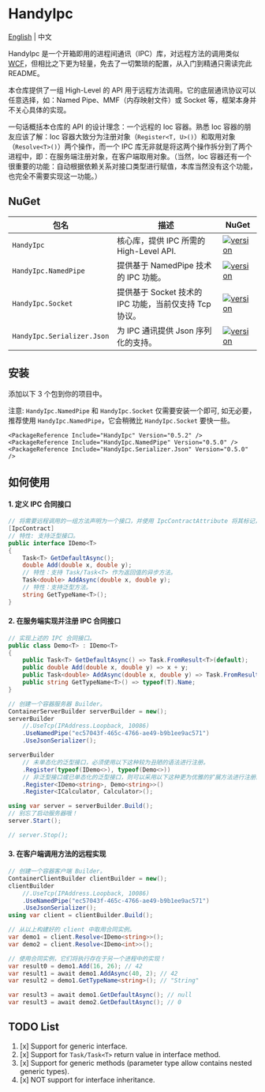 # HandyIpc

[English](./README.md) | 中文

HandyIpc 是一个开箱即用的进程间通讯（IPC）库，对远程方法的调用类似 [WCF](https://docs.microsoft.com/en-us/dotnet/framework/wcf/whats-wcf)，但相比之下更为轻量，免去了一切繁琐的配置，从入门到精通只需读完此 README。

本仓库提供了一组 High-Level 的 API 用于远程方法调用。它的底层通讯协议可以任意选择，如：Named Pipe、MMF（内存映射文件）或 Socket 等，框架本身并不关心具体的实现。

一句话概括本仓库的 API 的设计理念：一个远程的 Ioc 容器。熟悉 Ioc 容器的朋友应该了解：Ioc 容器大致分为注册对象（`Register<T, U>()`）和取用对象（`Resolve<T>()`）两个操作，而一个 IPC 库无非就是将这两个操作拆分到了两个进程中，即：在服务端注册对象，在客户端取用对象。（当然，Ioc 容器还有一个很重要的功能：自动根据依赖关系对接口类型进行赋值，本库当然没有这个功能，也完全不需要实现这一功能。）

## NuGet

| 包名                       | 描述                                                   | NuGet                                                                                                                    |
| -------------------------- | ------------------------------------------------------ | ------------------------------------------------------------------------------------------------------------------------ |
| `HandyIpc`                 | 核心库，提供 IPC 所需的 High-Level API.                | [![version](https://img.shields.io/badge/version-0.5.2-orange)](https://www.nuget.org/packages/HandyIpc)                 |
| `HandyIpc.NamedPipe`       | 提供基于 NamedPipe 技术的 IPC 功能。                   | [![version](https://img.shields.io/badge/version-0.5.0-orange)](https://www.nuget.org/packages/HandyIpc.NamedPipe)       |
| `HandyIpc.Socket`          | 提供基于 Socket 技术的 IPC 功能，当前仅支持 Tcp 协议。 | [![version](https://img.shields.io/badge/version-0.5.0-orange)](https://www.nuget.org/packages/HandyIpc.Socket)          |
| `HandyIpc.Serializer.Json` | 为 IPC 通讯提供 Json 序列化的支持。                    | [![version](https://img.shields.io/badge/version-0.5.0-orange)](https://www.nuget.org/packages/HandyIpc.Serializer.Json) |

## 安装

添加以下 3 个包到你的项目中。

注意: `HandyIpc.NamedPipe` 和 `HandyIpc.Socket` 仅需要安装一个即可, 如无必要，推荐使用 `HandyIpc.NamedPipe`，它会稍微比 `HandyIpc.Socket` 要快一些。

```
<PackageReference Include="HandyIpc" Version="0.5.2" />
<PackageReference Include="HandyIpc.NamedPipe" Version="0.5.0" />
<PackageReference Include="HandyIpc.Serializer.Json" Version="0.5.0" />
```

## 如何使用

#### 1. 定义 IPC 合同接口

```csharp
// 将需要远程调用的一组方法声明为一个接口，并使用 IpcContractAttribute 将其标记，该接口被称为“合同”接口。
[IpcContract]
// 特性: 支持泛型接口。
public interface IDemo<T>
{
    Task<T> GetDefaultAsync();
    double Add(double x, double y);
    // 特性：支持 Task/Task<T> 作为返回值的异步方法。
    Task<double> AddAsync(double x, double y);
    // 特性：支持泛型方法。
    string GetTypeName<T>();
}
```

#### 2. 在服务端实现并注册 IPC 合同接口

```csharp
// 实现上述的 IPC 合同接口。
public class Demo<T> : IDemo<T>
{
    public Task<T> GetDefaultAsync() => Task.FromResult<T>(default);
    public double Add(double x, double y) => x + y;
    public Task<double> AddAsync(double x, double y) => Task.FromResult(x + y);
    public string GetTypeName<T>() => typeof(T).Name;
}
```

```csharp
// 创建一个容器服务器 Builder。
ContainerServerBuilder serverBuilder = new();
serverBuilder
    //.UseTcp(IPAddress.Loopback, 10086)
    .UseNamedPipe("ec57043f-465c-4766-ae49-b9b1ee9ac571")
    .UseJsonSerializer();

serverBuilder
    // 未单态化的泛型接口，必须使用以下这种较为丑陋的语法进行注册。
    .Register(typeof(IDemo<>), typeof(Demo<>))
    // 非泛型接口或已单态化的泛型接口，则可以采用以下这种更为优雅的扩展方法进行注册。
    .Register<IDemo<string>, Demo<string>>()
    .Register<ICalculator, Calculator>();

using var server = serverBuilder.Build();
// 别忘了启动服务器哦！
server.Start();

// server.Stop();
```

#### 3. 在客户端调用方法的远程实现

```csharp
// 创建一个容器客户端 Builder。
ContainerClientBuilder clientBuilder = new();
clientBuilder
    //.UseTcp(IPAddress.Loopback, 10086)
    .UseNamedPipe("ec57043f-465c-4766-ae49-b9b1ee9ac571")
    .UseJsonSerializer();
using var client = clientBuilder.Build();

// 从以上构建好的 client 中取用合同实例。
var demo1 = client.Resolve<IDemo<string>>();
var demo2 = client.Resolve<IDemo<int>>();

// 使用合同实例，它们将执行存在于另一个进程中的实现！
var result0 = demo1.Add(16, 26); // 42
var result1 = await demo1.AddAsync(40, 2); // 42
var result2 = demo1.GetTypeName<string>(); // "String"

var result3 = await demo1.GetDefaultAsync(); // null
var result3 = await demo2.GetDefaultAsync(); // 0
```

## TODO List

1. [x] Support for generic interface.
2. [x] Support for `Task/Task<T>` return value in interface method.
3. [x] Support for generic methods (parameter type allow contains nested generic types).
4. [x] NOT support for interface inheritance.

